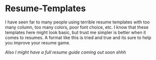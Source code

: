 # Resume-Templates
I have seen far to many people using terrible resume templates with too many column, too many colors, poor font choice, etc. I know that these templates here might look basic, but trust me simpler is better when it comes to resumes. A format like this is tried and true and its sure to help you improve your resume game. 

*Also I might have a full resume guide coming out soon shhh*
